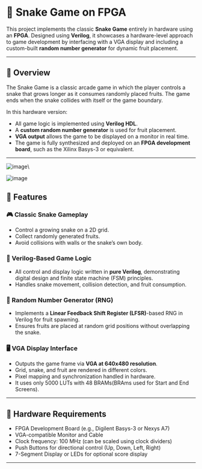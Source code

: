 # 🐍 Snake Game on FPGA

This project implements the classic **Snake Game** entirely in hardware using an **FPGA**. Designed using **Verilog**, it showcases a hardware-level approach to game development by interfacing with a VGA display and including a custom-built **random number generator** for dynamic fruit placement.

---

## 🚀 Overview

The Snake Game is a classic arcade game in which the player controls a snake that grows longer as it consumes randomly placed fruits. The game ends when the snake collides with itself or the game boundary.

In this hardware version:
- All game logic is implemented using **Verilog HDL**.
- A **custom random number generator** is used for fruit placement.
- **VGA output** allows the game to be displayed on a monitor in real time.
- The game is fully synthesized and deployed on an **FPGA development board**, such as the Xilinx Basys-3 or equivalent.

---
![image](https://github.com/user-attachments/assets/4af22d70-c7c0-419a-9734-cc1093ad8eee)\

![image](https://github.com/user-attachments/assets/378c2e24-a1ec-4520-b746-af95b338d7f6)



## 🧩 Features

### 🎮 Classic Snake Gameplay
- Control a growing snake on a 2D grid.
- Collect randomly generated fruits.
- Avoid collisions with walls or the snake’s own body.

### 🧠 Verilog-Based Game Logic
- All control and display logic written in **pure Verilog**, demonstrating digital design and finite state machine (FSM) principles.
- Handles snake movement, collision detection, and fruit consumption.

### 🎲 Random Number Generator (RNG)
- Implements a **Linear Feedback Shift Register (LFSR)**-based RNG in Verilog for fruit spawning.
- Ensures fruits are placed at random grid positions without overlapping the snake.

### 🖥️ VGA Display Interface
- Outputs the game frame via **VGA at 640x480 resolution**.
- Grid, snake, and fruit are rendered in different colors.
- Pixel mapping and synchronization handled in hardware.
- It uses only 5000 LUTs with 48 BRAMs(BRAms used for Start and End Screens).

---

## 🔧 Hardware Requirements

- FPGA Development Board (e.g., Digilent Basys-3 or Nexys A7)
- VGA-compatible Monitor and Cable
- Clock frequency: 100 MHz (can be scaled using clock dividers)
- Push Buttons for directional control (Up, Down, Left, Right)
- 7-Segment Display or LEDs for optional score display

---
